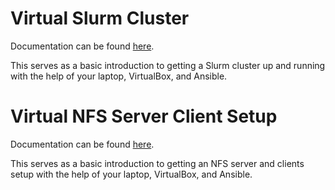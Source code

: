 # Virtual Slurm Cluster

Documentation can be found [here][1].

This serves as a basic introduction to getting a Slurm cluster up and running with the help of your laptop, VirtualBox, and Ansible.

# Virtual NFS Server Client Setup

Documentation can be found [here][2].

This serves as a basic introduction to getting an NFS server and clients setup with the help of your laptop, VirtualBox, and Ansible.

[1]: https://docs.google.com/document/d/e/2PACX-1vS-nQLi2Ya8SOfCWvfap44TMt64QhyxBPyqlFklKBm3-xzEPgoQxm-gbsjvvc32li-XD8dczUEeMNWB/pub
[2]: https://docs.google.com/document/d/e/2PACX-1vSUEWWr8O2VxVK1aYus5-vTeBzIxFGA_wBSDmi8l05p-R3g9UPeNUdMAcTAB-dUVOYwyNktJrJv663-/pub
